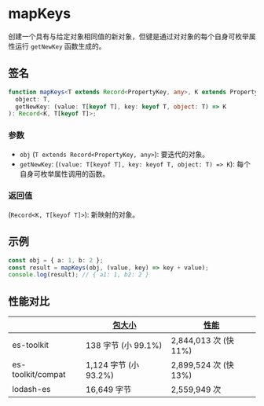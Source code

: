 # mapKeys

创建一个具有与给定对象相同值的新对象，但键是通过对对象的每个自身可枚举属性运行 `getNewKey` 函数生成的。

## 签名

```typescript
function mapKeys<T extends Record<PropertyKey, any>, K extends PropertyKey>(
  object: T,
  getNewKey: (value: T[keyof T], key: keyof T, object: T) => K
): Record<K, T[keyof T]>;
```

### 参数

- `obj` (`T extends Record<PropertyKey, any>`): 要迭代的对象。
- `getNewKey`: (`(value: T[keyof T], key: keyof T, object: T) => K`): 每个自身可枚举属性调用的函数。

### 返回值

(`Record<K, T[keyof T]>`): 新映射的对象。

## 示例

```typescript
const obj = { a: 1, b: 2 };
const result = mapKeys(obj, (value, key) => key + value);
console.log(result); // { a1: 1, b2: 2 }
```

## 性能对比

|                   | [包大小](../../bundle-size.md) | [性能](../../performance.md) |
| ----------------- | ------------------------------ | ---------------------------- |
| es-toolkit        | 138 字节 (小 99.1%)            | 2,844,013 次 (快 11%)        |
| es-toolkit/compat | 1,124 字节 (小 93.2%)          | 2,899,524 次 (快 13%)        |
| lodash-es         | 16,649 字节                    | 2,559,949 次                 |
